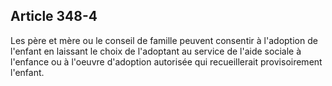 Article 348-4
----
Les père et mère ou le conseil de famille peuvent consentir à l'adoption de
l'enfant en laissant le choix de l'adoptant au service de l'aide sociale à
l'enfance ou à l'oeuvre d'adoption autorisée qui recueillerait provisoirement
l'enfant.
